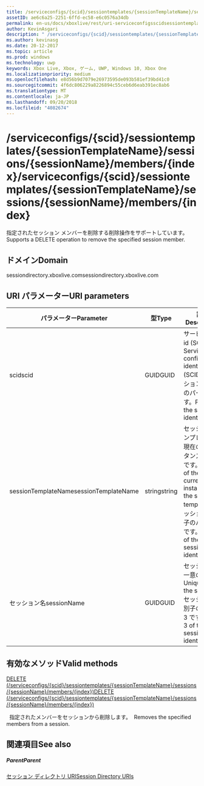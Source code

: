 ```yaml
---
title: /serviceconfigs/{scid}/sessiontemplates/{sessionTemplateName}/sessions/{sessionName}/members/{index}
assetID: ae6c6a25-2251-6ffd-ec58-e6c0576a34db
permalink: en-us/docs/xboxlive/rest/uri-serviceconfigsscidsessiontemplatessessiontemplatenamesessionnamemembersindex.html
author: KevinAsgari
description: " /serviceconfigs/{scid}/sessiontemplates/{sessionTemplateName}/sessions/{sessionName}/members/{index}"
ms.author: kevinasg
ms.date: 20-12-2017
ms.topic: article
ms.prod: windows
ms.technology: uwp
keywords: Xbox Live, Xbox, ゲーム, UWP, Windows 10, Xbox One
ms.localizationpriority: medium
ms.openlocfilehash: e8d56b9d7079e26973595de093b581ef39bd41c0
ms.sourcegitcommit: 4f6dc806229a8226894c55ceb6d6eab391ec8ab6
ms.translationtype: MT
ms.contentlocale: ja-JP
ms.lasthandoff: 09/20/2018
ms.locfileid: "4082674"
---
```

# <a name="serviceconfigsscidsessiontemplatessessiontemplatenamesessionssessionnamemembersindex"></a><span data-ttu-id="c0c64-104">/serviceconfigs/{scid}/sessiontemplates/{sessionTemplateName}/sessions/{sessionName}/members/{index}</span><span class="sxs-lookup"><span data-stu-id="c0c64-104">/serviceconfigs/{scid}/sessiontemplates/{sessionTemplateName}/sessions/{sessionName}/members/{index}</span></span>
<span data-ttu-id="c0c64-105">指定されたセッション メンバーを削除する削除操作をサポートしています。</span><span class="sxs-lookup"><span data-stu-id="c0c64-105">Supports a DELETE operation to remove the specified session member.</span></span>
<a id="ID4EO"></a>


## <a name="domain"></a><span data-ttu-id="c0c64-106">ドメイン</span><span class="sxs-lookup"><span data-stu-id="c0c64-106">Domain</span></span>
<span data-ttu-id="c0c64-107">sessiondirectory.xboxlive.com</span><span class="sxs-lookup"><span data-stu-id="c0c64-107">sessiondirectory.xboxlive.com</span></span>  
<a id="ID4ET"></a>


## <a name="uri-parameters"></a><span data-ttu-id="c0c64-108">URI パラメーター</span><span class="sxs-lookup"><span data-stu-id="c0c64-108">URI parameters</span></span>

| <span data-ttu-id="c0c64-109">パラメーター</span><span class="sxs-lookup"><span data-stu-id="c0c64-109">Parameter</span></span>| <span data-ttu-id="c0c64-110">型</span><span class="sxs-lookup"><span data-stu-id="c0c64-110">Type</span></span>| <span data-ttu-id="c0c64-111">説明</span><span class="sxs-lookup"><span data-stu-id="c0c64-111">Description</span></span>|
| --- | --- | --- |
| <span data-ttu-id="c0c64-112">scid</span><span class="sxs-lookup"><span data-stu-id="c0c64-112">scid</span></span>| <span data-ttu-id="c0c64-113">GUID</span><span class="sxs-lookup"><span data-stu-id="c0c64-113">GUID</span></span>| <span data-ttu-id="c0c64-114">サービス構成 id (SCID)。</span><span class="sxs-lookup"><span data-stu-id="c0c64-114">Service configuration identifier (SCID).</span></span> <span data-ttu-id="c0c64-115">セッション識別子のパート 1 です。</span><span class="sxs-lookup"><span data-stu-id="c0c64-115">Part 1 of the session identifier.</span></span>|
| <span data-ttu-id="c0c64-116">sessionTemplateName</span><span class="sxs-lookup"><span data-stu-id="c0c64-116">sessionTemplateName</span></span>| <span data-ttu-id="c0c64-117">string</span><span class="sxs-lookup"><span data-stu-id="c0c64-117">string</span></span>| <span data-ttu-id="c0c64-118">セッション テンプレートの現在のインスタンスの名前です。</span><span class="sxs-lookup"><span data-stu-id="c0c64-118">Name of the current instance of the session template.</span></span> <span data-ttu-id="c0c64-119">セッション識別子のパート 2 です。</span><span class="sxs-lookup"><span data-stu-id="c0c64-119">Part 2 of the session identifier.</span></span>|
| <span data-ttu-id="c0c64-120">セッション名</span><span class="sxs-lookup"><span data-stu-id="c0c64-120">sessionName</span></span>| <span data-ttu-id="c0c64-121">GUID</span><span class="sxs-lookup"><span data-stu-id="c0c64-121">GUID</span></span>| <span data-ttu-id="c0c64-122">セッションの一意の ID。</span><span class="sxs-lookup"><span data-stu-id="c0c64-122">Unique ID of the session.</span></span> <span data-ttu-id="c0c64-123">セッション識別子のパート 3 です。</span><span class="sxs-lookup"><span data-stu-id="c0c64-123">Part 3 of the session identifier.</span></span>|

<a id="ID4EDC"></a>


## <a name="valid-methods"></a><span data-ttu-id="c0c64-124">有効なメソッド</span><span class="sxs-lookup"><span data-stu-id="c0c64-124">Valid methods</span></span>

[<span data-ttu-id="c0c64-125">DELETE (/serviceconfigs/{scid}/sessiontemplates/{sessionTemplateName}/sessions/{sessionName}/members/{index})</span><span class="sxs-lookup"><span data-stu-id="c0c64-125">DELETE (/serviceconfigs/{scid}/sessiontemplates/{sessionTemplateName}/sessions/{sessionName}/members/{index})</span></span>](uri-serviceconfigsscidsessiontemplatessessiontemplatenamesessionnamemembersindexdelete.md)

<span data-ttu-id="c0c64-126">&nbsp;&nbsp;指定されたメンバーをセッションから削除します。</span><span class="sxs-lookup"><span data-stu-id="c0c64-126">&nbsp;&nbsp;Removes the specified members from a session.</span></span>

<a id="ID4ENC"></a>


## <a name="see-also"></a><span data-ttu-id="c0c64-127">関連項目</span><span class="sxs-lookup"><span data-stu-id="c0c64-127">See also</span></span>

<a id="ID4EPC"></a>


##### <a name="parent"></a><span data-ttu-id="c0c64-128">Parent</span><span class="sxs-lookup"><span data-stu-id="c0c64-128">Parent</span></span>

[<span data-ttu-id="c0c64-129">セッション ディレクトリ URI</span><span class="sxs-lookup"><span data-stu-id="c0c64-129">Session Directory URIs</span></span>](atoc-reference-sessiondirectory.md)
